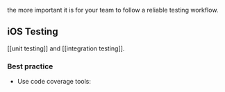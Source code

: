 the more important it is for your team to follow a reliable testing workflow.
## **iOS Testing**

[[unit testing]] and [[integration testing]].

### Best practice
- Use code coverage tools:



